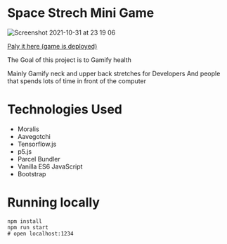 # Space Strech Mini Game 

![Screenshot 2021-10-31 at 23 19 06](https://user-images.githubusercontent.com/86926500/139604568-2dd59763-941a-41db-be76-463962fa6f1b.png)

[Paly it here (game is deployed)](https://coderdidit.com/space-stretch)

The Goal of this project is to Gamify health

Mainly Gamify neck and upper back stretches for Developers 
And people that spends lots of time in front of the computer

# Technologies Used
- Moralis
- Aavegotchi
- Tensorflow.js
- p5.js
- Parcel Bundler
- Vanilla ES6 JavaScript
- Bootstrap

# Running locally

```shel
npm install
npm run start
# open localhost:1234
```
